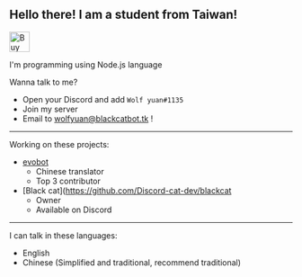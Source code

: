 ## Hello there! I am a student from Taiwan!
<a href='https://ko-fi.com/V7V85BBH3' target='_blank'><img height='36' style='border:0px;height:36px;' src='https://cdn.ko-fi.com/cdn/kofi1.png?v=2' border='0' alt='Buy Me a Coffee at ko-fi.com' /></a>

I'm programming using Node.js language

Wanna talk to me?
* Open your Discord and add `Wolf yuan#1135`
* Join my server
* Email to wolfyuan@blackcatbot.tk !

***

Working on these projects:

- [evobot](https://github.com/eritislami/evobot)
  - Chinese translator
  - Top 3 contributor
- [Black cat](https://github.com/Discord-cat-dev/blackcat
  - Owner
  - Available on Discord

***

I can talk in these languages:

- English
- Chinese (Simplified and traditional, recommend traditional)
